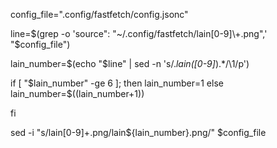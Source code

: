 
config_file=".config/fastfetch/config.jsonc"

line=$(grep -o 'source": "~/.config/fastfetch/lain[0-9]\+.png",' "$config_file")

lain_number=$(echo "$line" | sed -n 's/.*lain\([0-9]*\).*/\1/p') 

if [ "$lain_number" -ge 6 ]; then
    lain_number=1
else
    lain_number=$((lain_number+1))

fi

sed -i "s/lain[0-9]\+\.png/lain${lain_number}.png/" $config_file 

